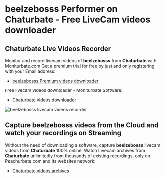 # beelzebosss Performer on Chaturbate - Free LiveCam videos downloader

## Chaturbate Live Videos Recorder

Monitor and record livecam videos of **beelzebosss** from **Chaturbate** with Moniturbate.com
Get a premium trial for free by just and only registering with your Email address:
* [beelzebosss Premium videos downloader](https://moniturbate.com/request-demo-licence-key.html)

Free livecam videos downloader - Moniturbate Software:
* [Chaturbate videos downloader](https://moniturbate.com/moniturbate-download-software.html)

![beelzebosss livecam videos recorder](https://peachurnet.com/templates/moniturbate-software.png)


## Capture beelzebosss videos from the Cloud and watch your recordings on Streaming

Without the need of downloading a software, capture **beelzebosss** livecam videos from **Chaturbate** 100% online.
Watch Livecam archives from **Chaturbate** unlimitedly from thousands of existing recordings, only on Peachurbate.com and its websites network:
* [Chaturbate videos archives](https://peachurnet.com/)